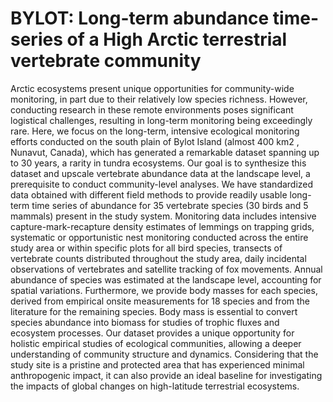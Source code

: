 # BYLOT: Long-term abundance time-series of a High Arctic terrestrial vertebrate community
Arctic ecosystems present unique opportunities for community-wide monitoring, in part due to their relatively low species richness. However, conducting research in these remote environments poses significant logistical challenges, resulting in long-term monitoring being exceedingly rare. Here, we focus on the long-term, intensive ecological monitoring efforts conducted on the south plain of Bylot Island (almost 400 km2 , Nunavut, Canada), which has generated a remarkable dataset spanning up to 30 years, a rarity in tundra ecosystems. Our goal is to synthesize this dataset and upscale vertebrate abundance data at the landscape level, a prerequisite to conduct community-level analyses. We have standardized data obtained
with different field methods to provide readily usable long-term time series of abundance for 35 vertebrate species (30 birds and 5 mammals) present in the study system. Monitoring data includes intensive capture-mark-recapture density estimates of lemmings on trapping grids, systematic or opportunistic nest monitoring conducted across the entire study area or within specific plots for all bird species, transects of vertebrate counts distributed throughout the study area, daily incidental observations of vertebrates and satellite tracking of fox movements. Annual abundance of species was estimated at the landscape level, accounting for spatial variations. Furthermore, we provide body masses for each species, derived from empirical onsite measurements for 18 species and from the literature for the remaining species. Body mass is essential to convert species abundance into biomass for studies of trophic fluxes and ecosystem processes. Our dataset provides a unique opportunity for holistic empirical studies of ecological communities, allowing a deeper understanding of community structure and dynamics. Considering that the study site is a pristine and protected area that has experienced minimal anthropogenic impact, it can also provide an ideal baseline for investigating the impacts of global changes on high-latitude terrestrial ecosystems.
